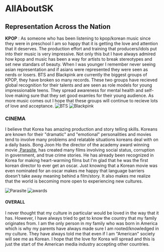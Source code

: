 # AllAboutSK
## Representation Across the Nation
**KPOP** : As someone who has been listening to kpop/korean music since they were in preschool I am so happy that it is getting the love and attention that it deserves. The production effort and training that producers/idols put into their music is very impressive. Not only this but I have always  admired how kpop and music has been a way for artists to break stereotypes and set new standars of beauty. When I was younger I remember never seeing asian representation and if asians were represented they were seen as nerds or losers. BTS and Blackpink are currently the biggest groups of KPOP, they have broken so many records. These two groups have recieved global recognition for their talents and are seen as role models for young impressionable teens. They spread awareness for mental health and self-love making sure that they set good examles for their young audience. As more music comes out I hope that these groups will continue to recieve lots of love and acceptance.
![BTS](https://filmdaily.co/wp-content/uploads/2020/09/BTSbday-lede-1300x866.jpg)
![Blackpink](https://6.viki.io/image/592f9b87d9ff46a091521f2d716a7098.jpeg?s=900x600&e=t)
### **CINEMA**
I believe that Korea has amazing production and story telling skills. Koreans are known for their "dramatic" and "emotional" personalities and movies tend to involve many problems and relatable situations koreans deal with on a daily basis. Bong Joon Ho the director of the academy award winning movie ,[Parasite](https://oscar.go.com/news/winners/parasite-wins-4-oscars-and-makes-oscar-history), has created many films involving social status, corruption in government, and true crime stories. He has already been recognized in Korea for making heart-warming films but I'm glad that he was the first korean director to ever get an oscar. Just knowing that a Korean movie was even nominated for an oscar makes me happy that language barriers doesn't take away meaning behind a film/story. It also makes me realize that the world is becoming more open to experiencing new cultures.

![Parasite](https://lh3.googleusercontent.com/proxy/ehU6hnkhWh0VMHvE7itzlpD1odtUnhA-4tb1G4pQFYNguuMTSKeFhovNSc29q5HKeOkUBg_sb8BDpY1hd0rNXA4n1QkZpuV834AxL4f4Q89aiNh_QzH_fVelNtglIoAG3mF870WsAvnGjma1sPyVoWpq1az4p30xKpo)
![awards](https://cdn.theatlantic.com/thumbor/16fomFXpvMnb592K_yX4EYU0iWQ=/6x327:4557x2699/960x500/media/img/mt/2020/02/RTS31HOV/original.jpg)
#### **OVERALL**
I never thought that my culture in particular would be loved in the way that it has. However, I have always tried to get to know the country that my family originates from. I am the only person in my family who was born in America which is why my parents have always made sure I am rooted/knowledged  in my culture. They have always told me that even if I am "American" society will see me as Korean. I hope that the love for Korea will spread and this is just the start of the American media industry accepting other countries. 
